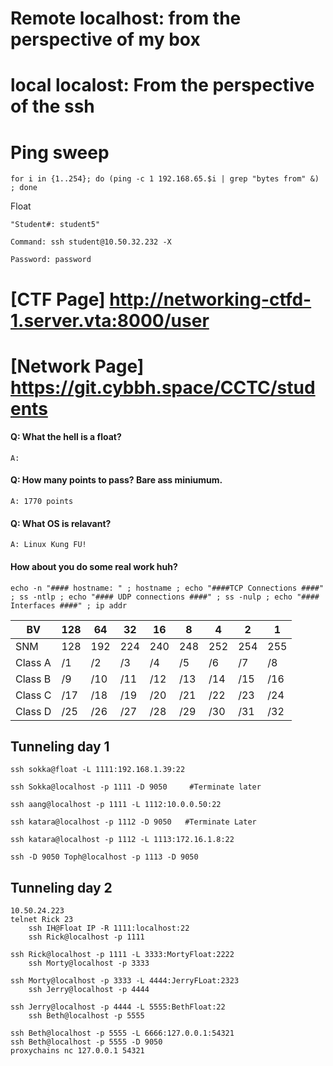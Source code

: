 # Remote localhost: from the perspective of my box

# local localost: From the perspective of the ssh

# Ping sweep    
    for i in {1..254}; do (ping -c 1 192.168.65.$i | grep "bytes from" &) ; done


Float

    "Student#: student5"

    Command: ssh student@10.50.32.232 -X

    Password: password



# [CTF Page] http://networking-ctfd-1.server.vta:8000/user
# [Network Page] https://git.cybbh.space/CCTC/students


####    Q: What the hell is a float? 
    A:
####   Q: How many points to pass? Bare ass miniumum.
    A: 1770 points
####   Q: What OS is relavant?
    A: Linux Kung FU! 
#### How about you do some real work huh?
    echo -n "#### hostname: " ; hostname ; echo "####TCP Connections ####" ; ss -ntlp ; echo "#### UDP connections ####" ; ss -nulp ; echo "#### Interfaces ####" ; ip addr


| BV | 128 | 64 | 32 | 16 | 8 | 4 | 2 | 1 |
| -- | -- | -- | -- | -- | -- | -- | -- | -- |
| SNM | 128 | 192 | 224 | 240 | 248 | 252 | 254 | 255 | 
| Class A | /1 | /2 | /3 | /4 | /5 | /6 | /7 | /8 |
| Class B | /9 | /10 | /11 | /12 | /13 | /14 | /15 | /16 |
| Class C | /17 | /18 | /19 | /20 | /21 | /22 | /23 | /24 |
| Class D | /25 | /26 | /27 | /28 | /29 | /30 | /31 | /32 |


## Tunneling day 1

    ssh sokka@float -L 1111:192.168.1.39:22

    ssh Sokka@localhost -p 1111 -D 9050     #Terminate later

    ssh aang@localhost -p 1111 -L 1112:10.0.0.50:22

    ssh katara@localhost -p 1112 -D 9050   #Terminate Later

    ssh katara@localhost -p 1112 -L 1113:172.16.1.8:22

    ssh -D 9050 Toph@localhost -p 1113 -D 9050 



## Tunneling day 2
    10.50.24.223
    telnet Rick 23
        ssh IH@Float IP -R 1111:localhost:22
        ssh Rick@localhost -p 1111
        
    ssh Rick@localhost -p 1111 -L 3333:MortyFloat:2222
        ssh Morty@localhost -p 3333

    ssh Morty@localhost -p 3333 -L 4444:JerryFLoat:2323
        ssh Jerry@localhost -p 4444

    ssh Jerry@localhost -p 4444 -L 5555:BethFloat:22
        ssh Beth@localhost -p 5555

    ssh Beth@localhost -p 5555 -L 6666:127.0.0.1:54321
    ssh Beth@localhost -p 5555 -D 9050
    proxychains nc 127.0.0.1 54321






